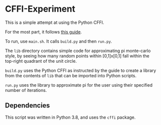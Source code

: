 # CFFI-Experiment

This is a simple attempt at using the Python CFFI.

For the most part, it follows [this guide](https://cffi.readthedocs.io/en/latest/overview.html#main-mode-of-usage).

To run, use `main.sh`. It calls `build.py` and then `run.py`.

The `lib` directory contains simple code for approximating pi monte-carlo style, by seeing how many random points within [0,1]x[0,1] fall within the top-right quadrant of the unit circle.

`build.py` uses the Python CFFI as instructed by the guide to create a library from the contents of `lib` that can be imported into Python scripts.

`run.py` uses the library to approximate pi for the user using their specified number of iterations.

## Dependencies

This script was written in Python 3.8, and uses the `cffi` package.
